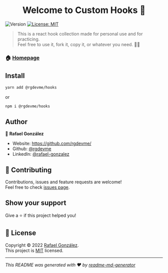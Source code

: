 <h1 align="center">Welcome to Custom Hooks 👋</h1>
<p>
  <img alt="Version" src="https://img.shields.io/badge/version-0.0.0-blue.svg?cacheSeconds=2592000" />
  <a href="https://opensource.org/licenses/MIT" target="_blank">
    <img alt="License: MIT" src="https://img.shields.io/badge/License-MIT-yellow.svg" />
  </a>
</p>

> This is a react hook collection made for personal use and for practicing.
> <br>
> Feel free to use it, fork it, copy it, or whatever you need. 🤘🏼

### 🏠 [Homepage](https://github.com/rgdevme/use-rgdevme#readme)

## Install

```sh
yarn add @rgdevme/hooks
```

or

```sh
npm i @rgdevme/hooks
```

## Author

👤 **Rafael González**

- Website: https://github.com/rgdevme/
- Github: [@rgdevme](https://github.com/rgdevme)
- LinkedIn: [@rafael-gonzalez](https://linkedin.com/in/rafael-gonzalez)

## 🤝 Contributing

Contributions, issues and feature requests are welcome!<br />Feel free to check [issues page](https://github.com/rgdevme/use-rgdevme/issues).

## Show your support

Give a ⭐️ if this project helped you!

## 📝 License

Copyright © 2022 [Rafael González](https://github.com/rgdevme).<br />
This project is [MIT](https://opensource.org/licenses/MIT) licensed.

---

_This README was generated with ❤️ by [readme-md-generator](https://github.com/kefranabg/readme-md-generator)_
